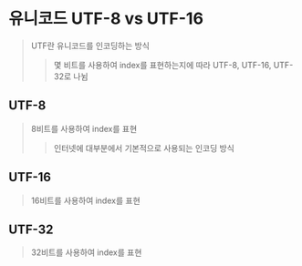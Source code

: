 # 유니코드 UTF-8 vs UTF-16

> UTF란 유니코드를 인코딩하는 방식
>
> > 몇 비트를 사용하여 index를 표현하는지에 따라 UTF-8, UTF-16, UTF-32로 나뉨

## UTF-8

> 8비트를 사용하여 index를 표현
>
> > 인터넷에 대부분에서 기본적으로 사용되는 인코딩 방식

## UTF-16

> 16비트를 사용하여 index를 표현

## UTF-32

> 32비트를 사용하여 index를 표현
